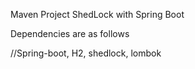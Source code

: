 Maven Project
ShedLock with Spring Boot

Dependencies are as follows

//Spring-boot, H2, shedlock, lombok
